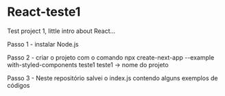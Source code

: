 # React-teste1
Test project 1, little intro about React... 

Passo 1 - instalar Node.js

Passo 2 - criar o projeto com o comando
npx create-next-app --example with-styled-components teste1
teste1 -> nome do projeto

Passo 3 - Neste repositório salvei o index.js contendo alguns exemplos de códigos
